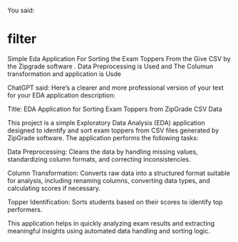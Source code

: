 You said:
# filter


Simple Eda Application For Sorting the Exam Toppers From the Give CSV by the Zipgrade software .
Data Preprocessing is Used and The Columun transformation and application is Usde


ChatGPT said:
Here’s a clearer and more professional version of your text for your EDA application description:

Title: EDA Application for Sorting Exam Toppers from ZipGrade CSV Data

This project is a simple Exploratory Data Analysis (EDA) application designed to identify and sort exam toppers from CSV files generated by ZipGrade software. The application performs the following tasks:

Data Preprocessing: Cleans the data by handling missing values, standardizing column formats, and correcting inconsistencies.

Column Transformation: Converts raw data into a structured format suitable for analysis, including renaming columns, converting data types, and calculating scores if necessary.

Topper Identification: Sorts students based on their scores to identify top performers.

This application helps in quickly analyzing exam results and extracting meaningful insights using automated data handling and sorting logic.

